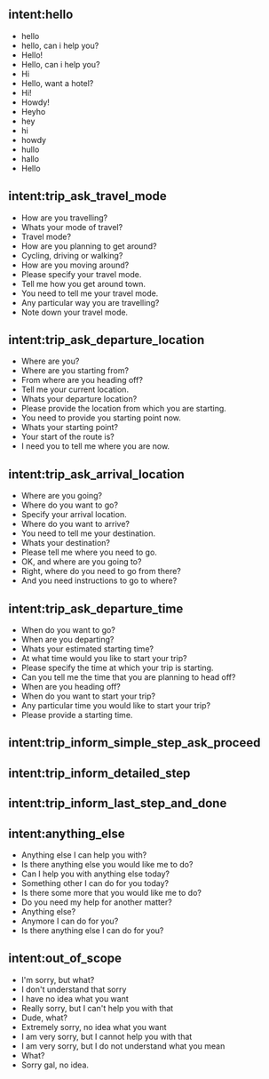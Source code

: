 ## intent:hello
- hello
- hello, can i help you?
- Hello!
- Hello, can i help you?
- Hi
- Hello, want a hotel?
- Hi!
- Howdy!
- Heyho
- hey
- hi
- howdy
- hullo
- hallo
- Hello

## intent:trip_ask_travel_mode
- How are you travelling?
- Whats your mode of travel?
- Travel mode?
- How are you planning to get around?
- Cycling, driving or walking?
- How are you moving around?
- Please specify your travel mode.
- Tell me how you get around town.
- You need to tell me your travel mode.
- Any particular way you are travelling?
- Note down your travel mode.

## intent:trip_ask_departure_location
- Where are you?
- Where are you starting from?
- From where are you heading off?
- Tell me your current location.
- Whats your departure location?
- Please provide the location from which you are starting.
- You need to provide you starting point now.
- Whats your starting point?
- Your start of the route is?
- I need you to tell me where you are now.

## intent:trip_ask_arrival_location
- Where are you going?
- Where do you want to go?
- Specify your arrival location.
- Where do you want to arrive?
- You need to tell me your destination.
- Whats your destination?
- Please tell me where you need to go.
- OK, and where are you going to?
- Right, where do you need to go from there?
- And you need instructions to go to where?

## intent:trip_ask_departure_time
- When do you want to go?
- When are you departing?
- Whats your estimated starting time?
- At what time would you like to start your trip?
- Please specify the time at which your trip is starting.
- Can you tell me the time that you are planning to head off?
- When are you heading off?
- When do you want to start your trip?
- Any particular time you would like to start your trip?
- Please provide a starting time.

## intent:trip_inform_simple_step_ask_proceed

## intent:trip_inform_detailed_step

## intent:trip_inform_last_step_and_done

## intent:anything_else
- Anything else I can help you with?
- Is there anything else you would like me to do?
- Can I help you with anything else today?
- Something other I can do for you today?
- Is there some more that you would like me to do?
- Do you need my help for another matter?
- Anything else?
- Anymore I can do for you?
- Is there anything else I can do for you?

## intent:out_of_scope
- I'm sorry, but what?
- I don't understand that sorry
- I have no idea what you want
- Really sorry, but I can't help you with that
- Dude, what?
- Extremely sorry, no idea what you want
- I am very sorry, but I cannot help you with that
- I am very sorry, but I do not understand what you mean
- What?
- Sorry gal, no idea.